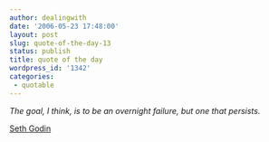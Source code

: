```yaml
---
author: dealingwith
date: '2006-05-23 17:48:00'
layout: post
slug: quote-of-the-day-13
status: publish
title: quote of the day
wordpress_id: '1342'
categories:
 - quotable
---
```


_The goal, I think, is to be an overnight failure, but one that persists._

[Seth Godin][1]

   [1]: http://sethgodin.typepad.com/seths_blog/2006/05/overnight_succe.html

